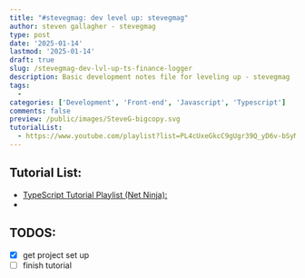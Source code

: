 ```yaml
---
title: "#stevegmag: dev level up: stevegmag"
author: steven gallagher - stevegmag
type: post
date: '2025-01-14'
lastmod: '2025-01-14'
draft: true
slug: /stevegmag-dev-lvl-up-ts-finance-logger
description: Basic development notes file for leveling up - stevegmag
tags:
  - 
categories: ['Development', 'Front-end', 'Javascript', 'Typescript']
comments: false
preview: /public/images/SteveG-bigcopy.svg
tutorialList:
  - https://www.youtube.com/playlist?list=PL4cUxeGkcC9gUgr39Q_yD6v-bSyMwKPUI
---
```


## Tutorial List:
  - [TypeScript Tutorial Playlist (Net Ninja): ](https://www.youtube.com/playlist?list=PL4cUxeGkcC9gUgr39Q_yD6v-bSyMwKPUI)
  - 

## TODOS:
- [X] get project set up
- [ ] finish tutorial